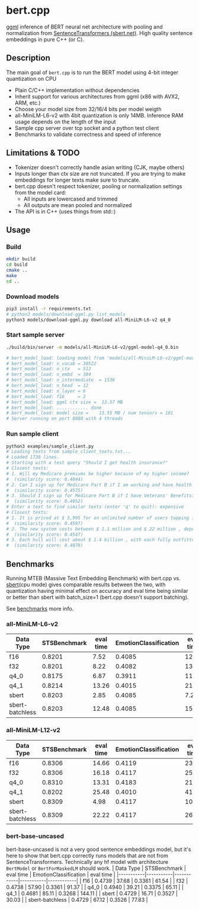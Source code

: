 # bert.cpp

[ggml](https://github.com/ggerganov/ggml) inference of BERT neural net architecture with pooling and normalization from [SentenceTransformers (sbert.net)](https://sbert.net/).
High quality sentence embeddings in pure C++ (or C).

## Description
The main goal of `bert.cpp` is to run the BERT model using 4-bit integer quantization on CPU

* Plain C/C++ implementation without dependencies
* Inherit support for various architectures from ggml (x86 with AVX2, ARM, etc.)
* Choose your model size from 32/16/4 bits per model weigth
* all-MiniLM-L6-v2 with 4bit quantization is only 14MB. Inference RAM usage depends on the length of the input
* Sample cpp server over tcp socket and a python test client
* Benchmarks to validate correctness and speed of inference

## Limitations & TODO
* Tokenizer doesn't correctly handle asian writing (CJK, maybe others)
* Inputs longer than ctx size are not truncated. If you are trying to make embeddings for longer texts make sure to truncate.
* bert.cpp doesn't respect tokenizer, pooling or normalization settings from the model card:
    * All inputs are lowercased and trimmed
    * All outputs are mean pooled and normalized
* The API is in C++ (uses things from std::)

## Usage

### Build
```sh
mkdir build
cd build
cmake ..
make
cd ..
```
### Download models
```sh
pip3 install -r requirements.txt
# python3 models/download-ggml.py list_models
python3 models/download-ggml.py download all-MiniLM-L6-v2 q4_0
```
### Start sample server
```sh
./build/bin/server -m models/all-MiniLM-L6-v2/ggml-model-q4_0.bin 

# bert_model_load: loading model from 'models/all-MiniLM-L6-v2/ggml-model-q4_0.bin' - please wait ...
# bert_model_load: n_vocab = 30522
# bert_model_load: n_ctx   = 512
# bert_model_load: n_embd  = 384
# bert_model_load: n_intermediate  = 1536
# bert_model_load: n_head  = 12
# bert_model_load: n_layer = 6
# bert_model_load: f16     = 2
# bert_model_load: ggml ctx size =  13.57 MB
# bert_model_load: ............ done
# bert_model_load: model size =    13.55 MB / num tensors = 101
# Server running on port 8080 with 4 threads
```
### Run sample client
```sh
python3 examples/sample_client.py 
# Loading texts from sample_client_texts.txt...
# Loaded 1738 lines.
# Starting with a test query "Should I get health insurance?"
# Closest texts:
# 1. Will my Medicare premiums be higher because of my higher income?
#  (similarity score: 0.4844)
# 2. Can I sign up for Medicare Part B if I am working and have health insurance through an employer?
#  (similarity score: 0.4575)
# 3. Should I sign up for Medicare Part B if I have Veterans' Benefits?
#  (similarity score: 0.4052)
# Enter a text to find similar texts (enter 'q' to quit): expensive
# Closest texts:
# 1. It is priced at $ 5,995 for an unlimited number of users tapping into the single processor , or $ 195 per user with a minimum of five users .
#  (similarity score: 0.4597)
# 2. The new system costs between $ 1.1 million and $ 22 million , depending on configuration .
#  (similarity score: 0.4547)
# 3. Each hull will cost about $ 1.4 billion , with each fully outfitted submarine costing about $ 2.2 billion , Young said .
#  (similarity score: 0.4078)
```

## Benchmarks
Running MTEB (Massive Text Embedding Benchmark) with bert.cpp vs. [sbert](https://sbert.net/)(cpu mode) gives comparable results between the two, with quantization having minimal effect on accuracy and eval time being similar or better than sbert with batch_size=1 (bert.cpp doesn't support batching).

See [benchmarks](benchmarks) more info.
### all-MiniLM-L6-v2
| Data Type | STSBenchmark | eval time | EmotionClassification | eval time | 
|-----------|-----------|------------|-----------|------------|
| f16 | 0.8201 | 7.52 | 0.4085 | 12.25 | 
| f32 | 0.8201 | 8.22 | 0.4082 | 13.65 | 
| q4_0 | 0.8175 | 6.87 | 0.3911 | 11.22 | 
| q4_1 | 0.8214 | 13.26 | 0.4015 | 21.37 | 
| sbert | 0.8203 | 2.85 | 0.4085 | 7.28 | 
| sbert-batchless | 0.8203 | 12.48 | 0.4085 | 15.27 | 


### all-MiniLM-L12-v2
| Data Type | STSBenchmark | eval time | EmotionClassification | eval time | 
|-----------|-----------|------------|-----------|------------|
| f16 | 0.8306 | 14.66 | 0.4119 | 23.20 | 
| f32 | 0.8306 | 16.18 | 0.4117 | 25.79 | 
| q4_0 | 0.8310 | 13.31 | 0.4183 | 21.54 | 
| q4_1 | 0.8202 | 25.48 | 0.4010 | 41.75 | 
| sbert | 0.8309 | 4.98 | 0.4117 | 10.45 | 
| sbert-batchless | 0.8309 | 22.22 | 0.4117 | 26.53 | 

### bert-base-uncased
bert-base-uncased is not a very good sentence embeddings model, but it's here to show that bert.cpp correctly runs models that are not from SentenceTransformers. Technically any hf model with architecture `BertModel` or `BertForMaskedLM` should work.
| Data Type | STSBenchmark | eval time | EmotionClassification | eval time | 
|-----------|-----------|------------|-----------|------------|
| f16 | 0.4739 | 37.68 | 0.3361 | 61.54 | 
| f32 | 0.4738 | 57.90 | 0.3361 | 91.37 | 
| q4_0 | 0.4940 | 39.21 | 0.3375 | 65.11 | 
| q4_1 | 0.4681 | 85.11 | 0.3268 | 144.11 | 
| sbert | 0.4729 | 16.71 | 0.3527 | 30.03 | 
| sbert-batchless | 0.4729 | 67.12 | 0.3526 | 77.83 | 

